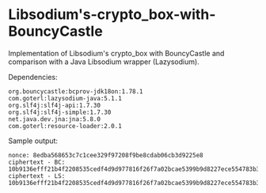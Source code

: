# Libsodium's-crypto_box-with-BouncyCastle

Implementation of Libsodium's crypto_box with BouncyCastle and comparison with a Java Libsodium wrapper (Lazysodium).

Dependencies:
```none
org.bouncycastle:bcprov-jdk18on:1.78.1
com.goterl:lazysodium-java:5.1.1
org.slf4j:slf4j-api:1.7.30
org.slf4j:slf4j-simple:1.7.30
net.java.dev.jna:jna:5.8.0
com.goterl:resource-loader:2.0.1
```

Sample output:
```none
nonce: 8edba568653c7c1cee329f97208f9be8cdab06cb3d9225e8
ciphertext - BC: 10b9136efff21b4f2208535cedf4d9d977816f26f7a02bcae5399b9d8227ece554783b3c32e56df2f433f6ea2eacb1d9bdffa772b81d08279058dc
ciphertext - LS: 10b9136efff21b4f2208535cedf4d9d977816f26f7a02bcae5399b9d8227ece554783b3c32e56df2f433f6ea2eacb1d9bdffa772b81d08279058dc
```
